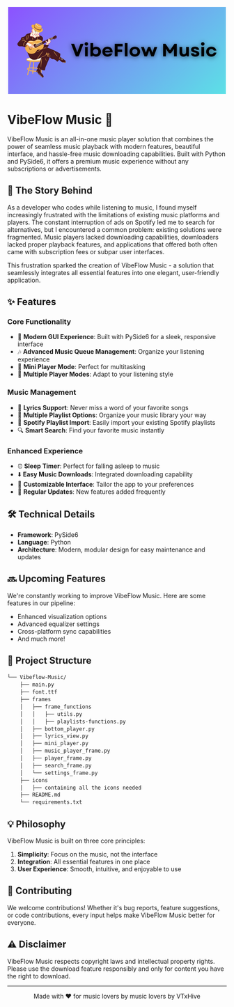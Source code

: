 <p align="center">
  <img src="https://raw.githubusercontent.com/VTxHive/Vibeflow-Music/refs/heads/master/VibeFlow%20Music.png"/>
</p>

# VibeFlow Music 🎵

VibeFlow Music is an all-in-one music player solution that combines the power of seamless music playback with modern features, beautiful interface, and hassle-free music downloading capabilities. Built with Python and PySide6, it offers a premium music experience without any subscriptions or advertisements.

## 🌟 The Story Behind

As a developer who codes while listening to music, I found myself increasingly frustrated with the limitations of existing music platforms and players. The constant interruption of ads on Spotify led me to search for alternatives, but I encountered a common problem: existing solutions were fragmented. Music players lacked downloading capabilities, downloaders lacked proper playback features, and applications that offered both often came with subscription fees or subpar user interfaces.

This frustration sparked the creation of VibeFlow Music - a solution that seamlessly integrates all essential features into one elegant, user-friendly application.

## ✨ Features

### Core Functionality
- 🎯 **Modern GUI Experience**: Built with PySide6 for a sleek, responsive interface
- 🎶 **Advanced Music Queue Management**: Organize your listening experience
- 📱 **Mini Player Mode**: Perfect for multitasking
- 🎵 **Multiple Player Modes**: Adapt to your listening style

### Music Management
- 📃 **Lyrics Support**: Never miss a word of your favorite songs
- 📂 **Multiple Playlist Options**: Organize your music library your way
- 🔄 **Spotify Playlist Import**: Easily import your existing Spotify playlists
- 🔍 **Smart Search**: Find your favorite music instantly

### Enhanced Experience
- ⏰ **Sleep Timer**: Perfect for falling asleep to music
- ⬇️ **Easy Music Downloads**: Integrated downloading capability
- 🎨 **Customizable Interface**: Tailor the app to your preferences
- 🚀 **Regular Updates**: New features added frequently

## 🛠️ Technical Details

- **Framework**: PySide6
- **Language**: Python
- **Architecture**: Modern, modular design for easy maintenance and updates

## 🔜 Upcoming Features

We're constantly working to improve VibeFlow Music. Here are some features in our pipeline:
- Enhanced visualization options
- Advanced equalizer settings
- Cross-platform sync capabilities
- And much more!


## 📁 Project Structure

```sh
└── Vibeflow-Music/
    ├── main.py
    ├── font.ttf
    ├── frames
    │   ├── frame_functions
    │   │   ├── utils.py
    │   │   ├── playlists-functions.py
    │   ├── bottom_player.py 
    │   ├── lyrics_view.py
    │   ├── mini_player.py
    │   ├── music_player_frame.py
    │   ├── player_frame.py
    │   ├── search_frame.py
    │   └── settings_frame.py
    ├── icons
    │   ├── containing all the icons needed
    ├── README.md
    └── requirements.txt
```

## 💡 Philosophy

VibeFlow Music is built on three core principles:
1. **Simplicity**: Focus on the music, not the interface
2. **Integration**: All essential features in one place
3. **User Experience**: Smooth, intuitive, and enjoyable to use 

## 🤝 Contributing

We welcome contributions! Whether it's bug reports, feature suggestions, or code contributions, every input helps make VibeFlow Music better for everyone.

## ⚠️ Disclaimer

VibeFlow Music respects copyright laws and intellectual property rights. Please use the download feature responsibly and only for content you have the right to download.

---

<p align="center">Made with ❤️ for music lovers by music lovers by VTxHive</p>